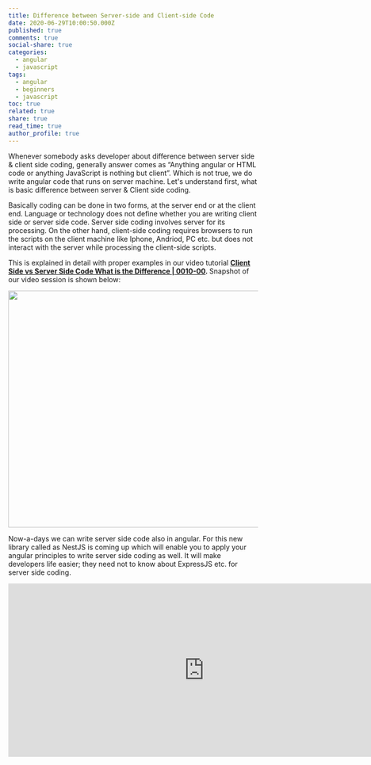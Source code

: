 ```yaml
---
title: Difference between Server-side and Client-side Code
date: 2020-06-29T10:00:50.000Z
published: true
comments: true
social-share: true
categories:
  - angular
  - javascript
tags:
  - angular
  - beginners
  - javascript
toc: true
related: true
share: true
read_time: true
author_profile: true
---
```


<p>Whenever somebody asks developer about difference between server side &amp; client side coding, generally answer comes as “Anything angular or HTML code or anything JavaScript is nothing but client”. Which is not true, we do write angular code that runs on server machine. Let's understand first, what is basic difference between server &amp; Client side coding.</p>
<p>Basically coding can be done in two forms, at the server end or at the client end. Language or technology does not define whether you are writing client side or server side code. Server side coding involves server for its processing. On the other hand, client-side coding requires browsers to run the scripts on the client machine like Iphone, Andriod, PC etc. but does not interact with the server while processing the client-side scripts.</p>
<p>This is explained in detail with proper examples in our video tutorial <strong><a href="https://www.youtube.com/watch?v=8VG4xkeNNI4&amp;list=PLZed_adPqIJp9M8sXttDmlCzWzat44GRi&amp;index=2&amp;t=0s" target="_blank" rel="noopener noreferrer">Client Side vs Server Side Code What is the Difference | 0010-00</a><em>. </em></strong>Snapshot of our video session is shown below:</p>
<p><img class="alignnone size-full wp-image-3428" src="{{ site.baseurl }}/assets/2020/06/CSS1.png" alt="" width="856" height="478" /></p>
<p>Now-a-days we can write server side code also in angular. For this new library called as NestJS is coming up which will enable you to apply your angular principles to write server side coding as well. It will make developers life easier; they need not to know about ExpressJS etc. for server side coding.</p>
<p><iframe src="https://www.youtube.com/embed/8VG4xkeNNI4" width="790" height="350" frameborder="0" allowfullscreen="allowfullscreen"></iframe></p>
